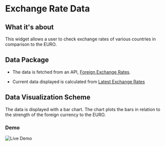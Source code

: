 # Exchange Rate Data

## What it's about
This widget allows a user to check exchange rates of various countries in comparison to the EURO. 

## Data Package
* The data is fetched from an API, [Foreign Exchange Rates](exchangeratesapi.io).

* Current data displayed is calculated from [Latest Exchange Rates](https://api.exchangeratesapi.io/latest)

## Data Visualization Scheme

The data is displayed with a bar chart. The chart plots the bars in relation 
to the strength of the foreign currency to the EURO.

### Demo
![Live Demo](exchange_rate_widget.png)
